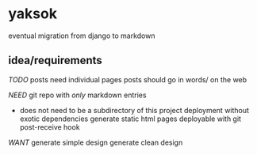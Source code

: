 yaksok
======

eventual migration from django to markdown

idea/requirements
-----------------

*TODO*
posts need individual pages
posts should go in words/ on the web


*NEED*
git repo with _only_ markdown entries
* does not need to be a subdirectory of this project
deployment without exotic dependencies
generate static html pages
deployable with git post-receive hook


*WANT*
generate simple design
generate clean design


